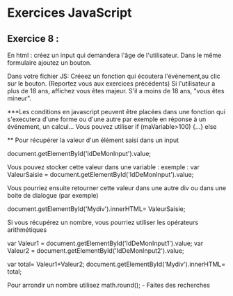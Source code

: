 # Exercices JavaScript

## Exercice 8 :

En html : créez un input qui demandera l'âge de l'utilisateur. 
Dans le même formulaire ajoutez un bouton. 

Dans votre fichier JS: 
Créeez un fonction qui écoutera l'événement,au clic sur le bouton. (Reportez vous aux exercices précédents)
Si l'utilisateur a plus de 18 ans, affichez vous êtes majeur. S'il a moins de 18 ans, "vous êtes mineur". 





***Les conditions en javascript peuvent être placées dans une fonction qui s'executera d'une forme ou d'une autre par exemple en réponse à un événement, un calcul... 
Vous pouvez utiliser if (maVariable>100) {...} else

** Pour récupérer la valeur d'un élément saisi dans un input 

document.getElementById('IdDeMonInput').value;

Vous pouvez stocker cette valeur dans une variable : 
exemple : 
var ValeurSaisie = document.getElementById('IdDeMonInput').value;

Vous pourriez ensuite retourner cette valeur dans une autre div ou dans une boite de dialogue (par exemple)

document.getElementById('Mydiv').innerHTML= ValeurSaisie;

Si vous récupérez un nombre, vous pourriez utiliser les opérateurs arithmétiques

var Valeur1 = document.getElementById('IdDeMonInput1').value;
var Valeur2 = document.getElementById('IdDeMonInput2').value;

var total= Valeur1+Valeur2;
document.getElementById('Mydiv').innerHTML= total;


Pour arrondir un nombre utilisez math.round(); - Faites des recherches 


